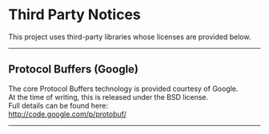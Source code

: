 # Third Party Notices

This project uses third-party libraries whose licenses are provided below.

---

## Protocol Buffers (Google)

The core Protocol Buffers technology is provided courtesy of Google.  
At the time of writing, this is released under the BSD license.  
Full details can be found here:  
http://code.google.com/p/protobuf/

---
